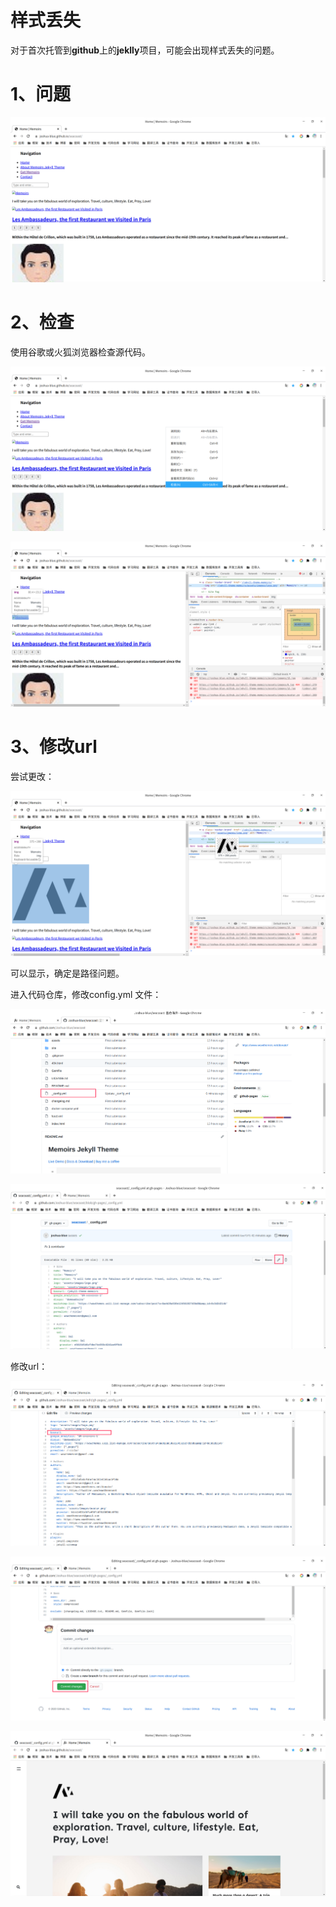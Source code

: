 # 样式丢失

对于首次托管到**github**上的**jeklly**项目，可能会出现样式丢失的问题。

# 1、问题

![image-20201018232255892](img/image-20201018232255892.png)



# 2、检查

使用谷歌或火狐浏览器检查源代码。

![image-20201018232412638](img/image-20201018232412638.png)

![image-20201018232454830](img/image-20201018232454830.png)

# 3、修改url

尝试更改：

![image-20201018232532794](img/image-20201018232532794.png)

可以显示，确定是路径问题。

进入代码仓库，修改config.yml 文件：

![image-20201018234150439](img/image-20201018234150439.png)

![image-20201018234813774](img/image-20201018234813774.png)

修改url：

![image-20201018234953933](img/image-20201018234953933.png)

![image-20201018235036260](img/image-20201018235036260.png)

![image-20201018235720747](img/image-20201018235720747.png)
